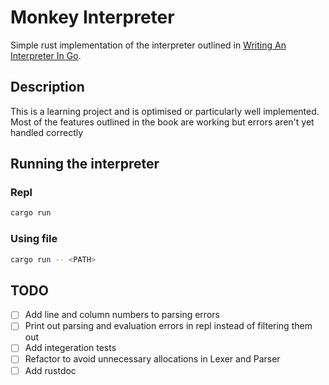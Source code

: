 # Monkey Interpreter
Simple rust implementation of the interpreter outlined in [Writing An Interpreter In Go](https://interpreterbook.com).

## Description
This is a learning project and is optimised or particularly well implemented. Most of the features outlined in the book are working but errors aren't yet handled correctly

## Running the interpreter 

### Repl
```sh
cargo run
```
### Using file
```sh
cargo run -- <PATH>
```

## TODO
- [ ] Add line and column numbers to parsing errors
- [ ] Print out parsing and evaluation errors in repl instead of filtering them out
- [ ] Add integeration tests
- [ ] Refactor to avoid unnecessary allocations in Lexer and Parser
- [ ] Add rustdoc
